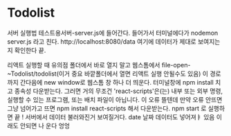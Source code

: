 # Todolist
서버 실행법
테스트용서버-server.js에 들어간다.
들어가서 터미널에다가 nodemon server.js 라고 친다.
http://localhost:8080/data 여기에 데이터가 제대로 보여지는지 확인한다 끝.

리액트 실행할 때 유의점
폴더에서 바로 열지 말고 웹스톰에서 file-open-~Todolist/todolist(이거 중요 바깥폴더에서 열면 리액트 실행 안될수도 있음) 이 경로까지 간다음에 new window로 웹스톰 창 하나 더 띄운다.
터미널창에 npm install 치고 종속성 다운받는다.
그러면 거의 무조건 'react-scripts'은(는) 내부 또는 외부 명령, 실행할 수 있는 프로그램, 또는
배치 파일이 아닙니다.
이 오류 뜰텐데 만약 오류 안뜨면 그냥 넘어가고 뜨면 
npm install react-scripts 해서 다운받는다.
npm start 로 실행하면 끝 ! 서버에서 데이터 불러와진거 보여질거다. date 날짜 데이터도 넣어져ㅑ 있음
이래도 안되면 나 운다 엉엉
